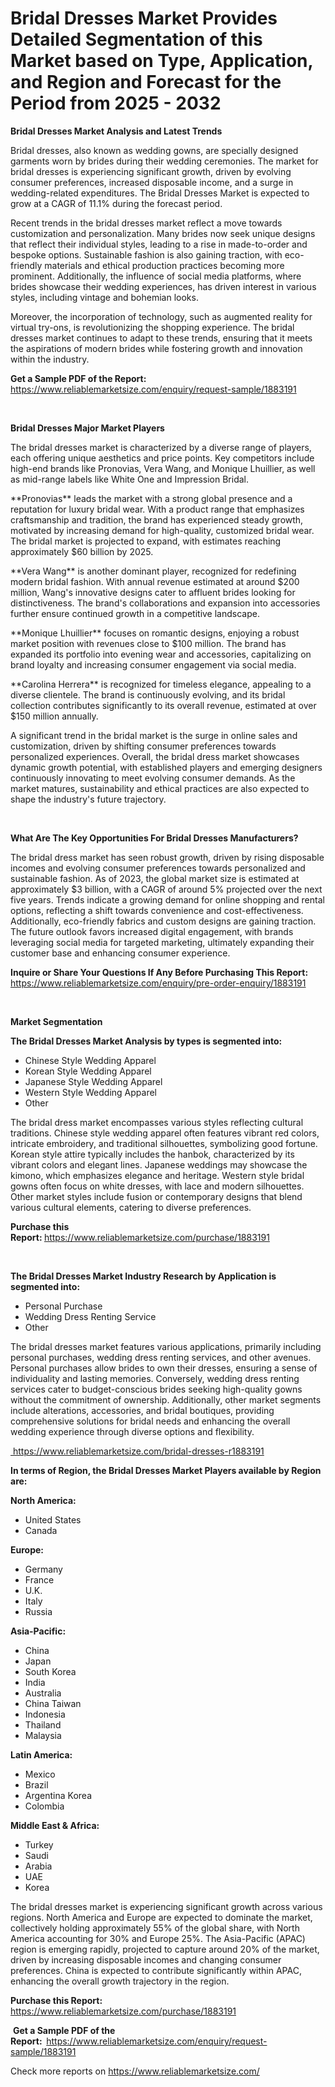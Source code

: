 <p><h1>Bridal Dresses Market Provides Detailed Segmentation of this Market based on Type, Application, and Region and Forecast for the Period from 2025 - 2032</h1></p><p><strong>Bridal Dresses Market Analysis and Latest Trends</strong></p>
<p><p>Bridal dresses, also known as wedding gowns, are specially designed garments worn by brides during their wedding ceremonies. The market for bridal dresses is experiencing significant growth, driven by evolving consumer preferences, increased disposable income, and a surge in wedding-related expenditures. The Bridal Dresses Market is expected to grow at a CAGR of 11.1% during the forecast period. </p><p>Recent trends in the bridal dresses market reflect a move towards customization and personalization. Many brides now seek unique designs that reflect their individual styles, leading to a rise in made-to-order and bespoke options. Sustainable fashion is also gaining traction, with eco-friendly materials and ethical production practices becoming more prominent. Additionally, the influence of social media platforms, where brides showcase their wedding experiences, has driven interest in various styles, including vintage and bohemian looks. </p><p>Moreover, the incorporation of technology, such as augmented reality for virtual try-ons, is revolutionizing the shopping experience. The bridal dresses market continues to adapt to these trends, ensuring that it meets the aspirations of modern brides while fostering growth and innovation within the industry.</p></p>
<p><strong>Get a Sample PDF of the Report:&nbsp;</strong> <a href="https://www.reliablemarketsize.com/enquiry/request-sample/1883191?utm_campaign=2303&utm_medium=2&utm_source=Github&utm_content=ia&utm_term=09022025&utm_id=bridal-dresses">https://www.reliablemarketsize.com/enquiry/request-sample/1883191</a></p>
<p>&nbsp;</p>
<p><strong>Bridal Dresses Major Market Players</strong></p>
<p><p>The bridal dresses market is characterized by a diverse range of players, each offering unique aesthetics and price points. Key competitors include high-end brands like Pronovias, Vera Wang, and Monique Lhuillier, as well as mid-range labels like White One and Impression Bridal. </p><p>**Pronovias** leads the market with a strong global presence and a reputation for luxury bridal wear. With a product range that emphasizes craftsmanship and tradition, the brand has experienced steady growth, motivated by increasing demand for high-quality, customized bridal wear. The bridal market is projected to expand, with estimates reaching approximately $60 billion by 2025.</p><p>**Vera Wang** is another dominant player, recognized for redefining modern bridal fashion. With annual revenue estimated at around $200 million, Wang's innovative designs cater to affluent brides looking for distinctiveness. The brand's collaborations and expansion into accessories further ensure continued growth in a competitive landscape.</p><p>**Monique Lhuillier** focuses on romantic designs, enjoying a robust market position with revenues close to $100 million. The brand has expanded its portfolio into evening wear and accessories, capitalizing on brand loyalty and increasing consumer engagement via social media.</p><p>**Carolina Herrera** is recognized for timeless elegance, appealing to a diverse clientele. The brand is continuously evolving, and its bridal collection contributes significantly to its overall revenue, estimated at over $150 million annually.</p><p>A significant trend in the bridal market is the surge in online sales and customization, driven by shifting consumer preferences towards personalized experiences. Overall, the bridal dress market showcases dynamic growth potential, with established players and emerging designers continuously innovating to meet evolving consumer demands. As the market matures, sustainability and ethical practices are also expected to shape the industry's future trajectory.</p></p>
<p>&nbsp;</p>
<p><strong>What Are The Key Opportunities For Bridal Dresses Manufacturers?</strong></p>
<p><p>The bridal dress market has seen robust growth, driven by rising disposable incomes and evolving consumer preferences towards personalized and sustainable fashion. As of 2023, the global market size is estimated at approximately $3 billion, with a CAGR of around 5% projected over the next five years. Trends indicate a growing demand for online shopping and rental options, reflecting a shift towards convenience and cost-effectiveness. Additionally, eco-friendly fabrics and custom designs are gaining traction. The future outlook favors increased digital engagement, with brands leveraging social media for targeted marketing, ultimately expanding their customer base and enhancing consumer experience.</p></p>
<p><strong>Inquire or Share Your Questions If Any Before Purchasing This Report:</strong> <a href="https://www.reliablemarketsize.com/enquiry/pre-order-enquiry/1883191?utm_campaign=2303&utm_medium=2&utm_source=Github&utm_content=ia&utm_term=09022025&utm_id=bridal-dresses">https://www.reliablemarketsize.com/enquiry/pre-order-enquiry/1883191</a></p>
<p>&nbsp;</p>
<p><strong>Market Segmentation</strong></p>
<p><strong>The Bridal Dresses Market Analysis by types is segmented into:</strong></p>
<p><ul><li>Chinese Style Wedding Apparel</li><li>Korean Style Wedding Apparel</li><li>Japanese Style Wedding Apparel</li><li>Western Style Wedding Apparel</li><li>Other</li></ul></p>
<p><p>The bridal dress market encompasses various styles reflecting cultural traditions. Chinese style wedding apparel often features vibrant red colors, intricate embroidery, and traditional silhouettes, symbolizing good fortune. Korean style attire typically includes the hanbok, characterized by its vibrant colors and elegant lines. Japanese weddings may showcase the kimono, which emphasizes elegance and heritage. Western style bridal gowns often focus on white dresses, with lace and modern silhouettes. Other market styles include fusion or contemporary designs that blend various cultural elements, catering to diverse preferences.</p></p>
<p><strong>Purchase this Report:&nbsp;</strong><a href="https://www.reliablemarketsize.com/purchase/1883191?utm_campaign=2303&utm_medium=2&utm_source=Github&utm_content=ia&utm_term=09022025&utm_id=bridal-dresses">https://www.reliablemarketsize.com/purchase/1883191</a></p>
<p>&nbsp;</p>
<p><strong>The Bridal Dresses Market Industry Research by Application is segmented into:</strong></p>
<p><ul><li>Personal Purchase</li><li>Wedding Dress Renting Service</li><li>Other</li></ul></p>
<p><p>The bridal dresses market features various applications, primarily including personal purchases, wedding dress renting services, and other avenues. Personal purchases allow brides to own their dresses, ensuring a sense of individuality and lasting memories. Conversely, wedding dress renting services cater to budget-conscious brides seeking high-quality gowns without the commitment of ownership. Additionally, other market segments include alterations, accessories, and bridal boutiques, providing comprehensive solutions for bridal needs and enhancing the overall wedding experience through diverse options and flexibility.</p></p>
<p><a href="https://www.reliablemarketsize.com/bridal-dresses-r1883191?utm_campaign=2303&utm_medium=2&utm_source=Github&utm_content=ia&utm_term=09022025&utm_id=bridal-dresses">&nbsp;https://www.reliablemarketsize.com/bridal-dresses-r1883191</a></p>
<p><strong>In terms of Region, the Bridal Dresses Market Players available by Region are:</strong></p>
<p>
    <p> <strong> North America: </strong>
        <ul>
            <li>United States</li>
            <li>Canada</li>
        </ul>
        </p> 
    <p> <strong> Europe: </strong>
        <ul>
            <li>Germany</li>
            <li>France</li>
            <li>U.K.</li>
            <li>Italy</li>
            <li>Russia</li>
        </ul>
        </p> 
    <p> <strong> Asia-Pacific: </strong>
        <ul>
            <li>China</li>
            <li>Japan</li>
            <li>South Korea</li>
            <li>India</li>
            <li>Australia</li>
            <li>China Taiwan</li>
            <li>Indonesia</li>
            <li>Thailand</li>
            <li>Malaysia</li>
        </ul>
        </p> 
    <p> <strong> Latin America: </strong>
        <ul>
            <li>Mexico</li>
            <li>Brazil</li>
            <li>Argentina Korea</li>
            <li>Colombia</li>
        </ul>
        </p> 
    <p> <strong> Middle East & Africa: </strong>
        <ul>
            <li>Turkey</li>
            <li>Saudi</li>
            <li>Arabia</li>
            <li>UAE</li>
            <li>Korea</li>
        </ul>
    </p>
    </p>
<p><p>The bridal dresses market is experiencing significant growth across various regions. North America and Europe are expected to dominate the market, collectively holding approximately 55% of the global share, with North America accounting for 30% and Europe 25%. The Asia-Pacific (APAC) region is emerging rapidly, projected to capture around 20% of the market, driven by increasing disposable incomes and changing consumer preferences. China is expected to contribute significantly within APAC, enhancing the overall growth trajectory in the region.</p></p>
<p><strong>Purchase this Report: </strong><a href="https://www.reliablemarketsize.com/purchase/1883191?utm_campaign=2303&utm_medium=2&utm_source=Github&utm_content=ia&utm_term=09022025&utm_id=bridal-dresses">https://www.reliablemarketsize.com/purchase/1883191</a></p>
<p>&nbsp;<strong>Get a Sample PDF of the Report:&nbsp;&nbsp;</strong><a href="https://www.reliablemarketsize.com/enquiry/request-sample/1883191?utm_campaign=2303&utm_medium=2&utm_source=Github&utm_content=ia&utm_term=09022025&utm_id=bridal-dresses">https://www.reliablemarketsize.com/enquiry/request-sample/1883191</a></p>
<p><strong></strong></p>
<p>Check more reports on <a href="https://www.reliablemarketsize.com/?utm_campaign=2303&utm_medium=2&utm_source=Github&utm_content=ia&utm_term=09022025&utm_id=bridal-dresses">https://www.reliablemarketsize.com/</a></p>